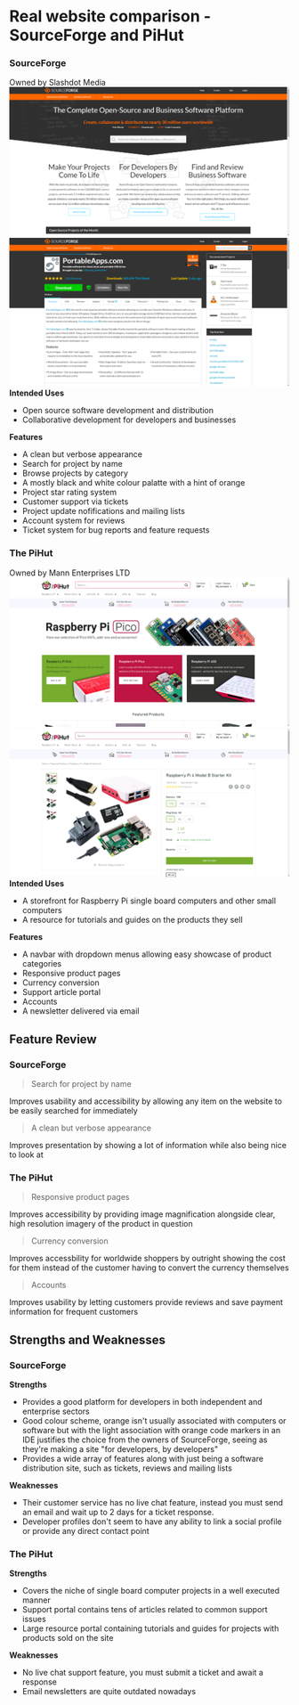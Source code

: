 # Real website comparison - SourceForge and PiHut

### SourceForge
Owned by Slashdot Media
![](sourceforge.png)
![](sourceforge2.png)
**Intended Uses**
- Open source software development and distribution
- Collaborative development for developers and businesses

**Features**
- A clean but verbose appearance
- Search for project by name
- Browse projects by category
- A mostly black and white colour palatte with a hint of orange
- Project star rating system
- Customer support via tickets
- Project update nofifications and mailing lists
- Account system for reviews
- Ticket system for bug reports and feature requests

### The PiHut
Owned by Mann Enterprises LTD
![](pihut.png)
![](pihut2.png)
**Intended Uses**
- A storefront for Raspberry Pi single board computers and other small computers
- A resource for tutorials and guides on the products they sell

**Features**
- A navbar with dropdown menus allowing easy showcase of product categories 
- Responsive product pages
- Currency conversion
- Support article portal
- Accounts 
- A newsletter delivered via email

## Feature Review
### SourceForge
> Search for project by name

Improves usability and accessibility by allowing any item on the website to be easily searched for immediately 
> A clean but verbose appearance

Improves presentation by showing a lot of information while also being nice to look at

### The PiHut
> Responsive product pages

Improves accessibility by providing image magnification alongside clear, high resolution imagery of the product in question
> Currency conversion

Improves accessbility for worldwide shoppers by outright showing the cost for them instead of the customer having to convert the currency themselves
> Accounts

Improves usability by letting customers provide reviews and save payment information for frequent customers

## Strengths and Weaknesses
### SourceForge
**Strengths**
- Provides a good platform for developers in both independent and enterprise sectors
- Good colour scheme, orange isn't usually associated with computers or software but with the light association with orange code markers in an IDE justifies the choice from the owners of SourceForge, seeing as they're making a site "for developers, by developers"
- Provides a wide array of features along with just being a software distribution site, such as tickets, reviews and mailing lists

**Weaknesses**
- Their customer service has no live chat feature, instead you must send an email and wait up to 2 days for a ticket response.
- Developer profiles don't seem to have any ability to link a social profile or provide any direct contact point


### The PiHut
**Strengths**
- Covers the niche of single board computer projects in a well executed manner
- Support portal contains tens of articles related to common support issues
- Large resource portal containing tutorials and guides for projects with products sold on the site

**Weaknesses**
- No live chat support feature, you must submit a ticket and await a response
- Email newsletters are quite outdated nowadays